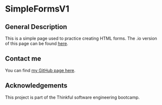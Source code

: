 # SimpleFormsV1

## General Description
This is a simple page used to practice creating HTML forms. The .io version of this page can be found [here](https://sam1cutler.github.io/SimpleFormsV1/).

## Contact me
You can find [my GitHub page here](https://github.com/sam1cutler).

## Acknowledgements
This project is part of the Thinkful software engineering bootcamp.
